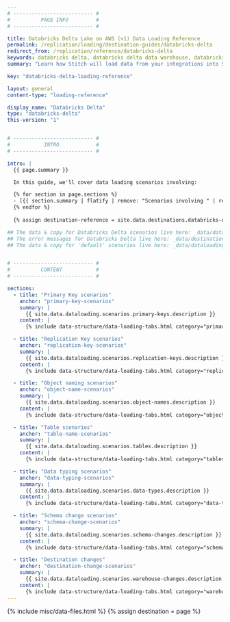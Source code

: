 ```yaml
---
# -------------------------- #
#          PAGE INFO         #
# -------------------------- #

title: Databricks Delta Lake on AWS (v1) Data Loading Reference
permalink: /replication/loading/destination-guides/databricks-delta
redirect_from: /replication/reference/databricks-delta
keywords: databricks delta, databricks delta data warehouse, databricks data warehouse, databricks etl, etl to databricks
summary: "Learn how Stitch will load data from your integrations into Stitch's Databricks Delta Lake on AWS destination."

key: "databricks-delta-loading-reference"

layout: general
content-type: "loading-reference"

display_name: "Databricks Delta"
type: "databricks-delta"
this-version: "1"


# -------------------------- #
#           INTRO            #
# -------------------------- #

intro: |
  {{ page.summary }}

  In this guide, we'll cover data loading scenarios involving: 

  {% for section in page.sections %}
  - [{{ section.summary | flatify | remove: "Scenarios involving " | remove: "." | | capitalize | strip }}](#{{ section.anchor }})
  {% endfor %}
  
  {% assign destination-reference = site.data.destinations.databricks-delta %}

## The data & copy for Databricks Delta scenarios live here: _data/dataloading/databricks-delta
## The error messages for Databricks Delta live here: _data/destinations/databricks-delta/loading-errors.yml
## The data & copy for 'default' scenarios live here: _data/dataloading/scenarios


# -------------------------- #
#          CONTENT           #
# -------------------------- #

sections:
  - title: "Primary Key scenarios"
    anchor: "primary-key-scenarios"
    summary: |
      {{ site.data.dataloading.scenarios.primary-keys.description }}
    content: |
      {% include data-structure/data-loading-tabs.html category="primary-keys"%}

  - title: "Replication Key scenarios"
    anchor: "replication-key-scenarios"
    summary: |
      {{ site.data.dataloading.scenarios.replication-keys.description }}
    content: |
      {% include data-structure/data-loading-tabs.html category="replication-keys" %}

  - title: "Object naming scenarios"
    anchor: "object-name-scenarios"
    summary: |
      {{ site.data.dataloading.scenarios.object-names.description }}
    content: |
      {% include data-structure/data-loading-tabs.html category="object-names" %}

  - title: "Table scenarios"
    anchor: "table-name-scenarios"
    summary: |
      {{ site.data.dataloading.scenarios.tables.description }}
    content: |
      {% include data-structure/data-loading-tabs.html category="tables" %}

  - title: "Data typing scenarios"
    anchor: "data-typing-scenarios"
    summary: |
      {{ site.data.dataloading.scenarios.data-types.description }}
    content: |
      {% include data-structure/data-loading-tabs.html category="data-types" %}

  - title: "Schema change scenarios"
    anchor: "schema-change-scenarios"
    summary: |
      {{ site.data.dataloading.scenarios.schema-changes.description }}
    content: |
      {% include data-structure/data-loading-tabs.html category="schema-changes" %}

  - title: "Destination changes"
    anchor: "destination-change-scenarios"
    summary: |
      {{ site.data.dataloading.scenarios.warehouse-changes.description }}
    content: |
      {% include data-structure/data-loading-tabs.html category="warehouse-changes" %}
---
```

{% include misc/data-files.html %}
{% assign destination = page %}